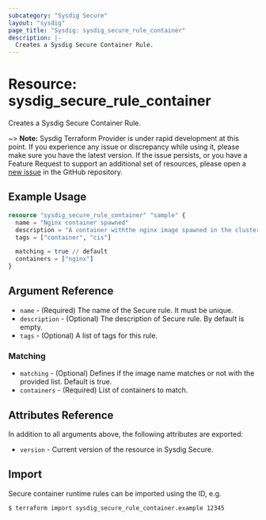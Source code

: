 ```yaml
---
subcategory: "Sysdig Secure"
layout: "sysdig"
page_title: "Sysdig: sysdig_secure_rule_container"
description: |-
  Creates a Sysdig Secure Container Rule.
---
```


# Resource: sysdig_secure_rule_container

Creates a Sysdig Secure Container Rule.

~> **Note:** Sysdig Terraform Provider is under rapid development at this point. If you experience any issue or discrepancy while using it, please make sure you have the latest version. If the issue persists, or you have a Feature Request to support an additional set of resources, please open a [new issue](https://github.com/sysdiglabs/terraform-provider-sysdig/issues/new) in the GitHub repository.

## Example Usage

```terraform
resource "sysdig_secure_rule_container" "sample" {
  name = "Nginx container spawned"
  description = "A container withthe nginx image spawned in the cluster."
  tags = ["container", "cis"]

  matching = true // default
  containers = ["nginx"]
}
```

## Argument Reference

* `name` - (Required) The name of the Secure rule. It must be unique.
* `description` - (Optional) The description of Secure rule. By default is empty.
* `tags` - (Optional) A list of tags for this rule.

### Matching

* `matching` - (Optional) Defines if the image name matches or not with the provided list. Default is true.
* `containers` - (Required) List of containers to match.

## Attributes Reference

In addition to all arguments above, the following attributes are exported:

* `version` - Current version of the resource in Sysdig Secure.

## Import

Secure container runtime rules can be imported using the ID, e.g.

```
$ terraform import sysdig_secure_rule_container.example 12345
```